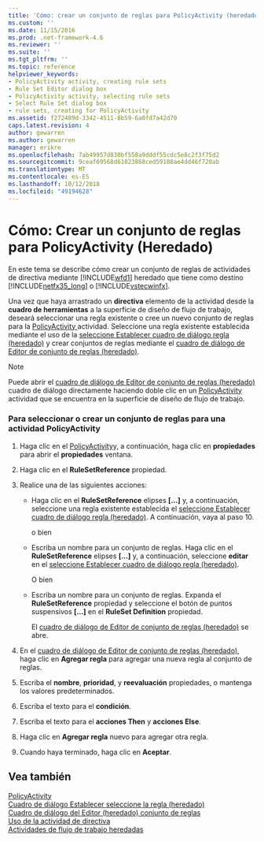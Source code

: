 ```yaml
---
title: 'Cómo: crear un conjunto de reglas para PolicyActivity (heredado) | Microsoft Docs'
ms.custom: ''
ms.date: 11/15/2016
ms.prod: .net-framework-4.6
ms.reviewer: ''
ms.suite: ''
ms.tgt_pltfrm: ''
ms.topic: reference
helpviewer_keywords:
- PolicyActivity activity, creating rule sets
- Rule Set Editor dialog box
- PolicyActivity activity, selecting rule sets
- Select Rule Set dialog box
- rule sets, creating for PolicyActivity
ms.assetid: f272489d-3342-4511-8b59-6a0fd7a42d70
caps.latest.revision: 4
author: gewarren
ms.author: gewarren
manager: erikre
ms.openlocfilehash: 7ab49957d830bf558a9dddf55cdc5e8c2f3f75d2
ms.sourcegitcommit: 9ceaf69568d61023868ced59108ae4dd46f720ab
ms.translationtype: MT
ms.contentlocale: es-ES
ms.lasthandoff: 10/12/2018
ms.locfileid: "49194628"
---
```

# <a name="how-to-create-a-policyactivity-rule-set-legacy"></a>Cómo: Crear un conjunto de reglas para PolicyActivity (Heredado)
En este tema se describe cómo crear un conjunto de reglas de actividades de directiva mediante [!INCLUDE[wfd1](../includes/wfd1-md.md)] heredado que tiene como destino [!INCLUDE[netfx35_long](../includes/netfx35-long-md.md)] o [!INCLUDE[vstecwinfx](../includes/vstecwinfx-md.md)].  
  
 Una vez que haya arrastrado un **directiva** elemento de la actividad desde la **cuadro de herramientas** a la superficie de diseño de flujo de trabajo, deseará seleccionar una regla existente o cree un nuevo conjunto de reglas para la [PolicyActivity ](http://go.microsoft.com/fwlink?LinkID=65019) actividad. Seleccione una regla existente establecida mediante el uso de la [seleccione Establecer cuadro de diálogo regla (heredado)](../workflow-designer/select-rule-set-dialog-box-legacy.md) y crear conjuntos de reglas mediante el [cuadro de diálogo de Editor de conjunto de reglas (heredado)](../workflow-designer/rule-set-editor-dialog-box-legacy.md).  
  
> [!NOTE]
>  Puede abrir el [cuadro de diálogo de Editor de conjunto de reglas (heredado)](../workflow-designer/rule-set-editor-dialog-box-legacy.md) cuadro de diálogo directamente haciendo doble clic en un [PolicyActivity](http://go.microsoft.com/fwlink?LinkID=65019) actividad que se encuentra en la superficie de diseño de flujo de trabajo.  
  
### <a name="to-select-or-create-a-rule-set-for-a-policyactivity-activity"></a>Para seleccionar o crear un conjunto de reglas para una actividad PolicyActivity  
  
1.  Haga clic en el [PolicyActivity](http://go.microsoft.com/fwlink?LinkID=65019)y, a continuación, haga clic en **propiedades** para abrir el **propiedades** ventana.  
  
2.  Haga clic en el **RuleSetReference** propiedad.  
  
3.  Realice una de las siguientes acciones:  
  
    -   Haga clic en el **RuleSetReference** elipses **[...]** y, a continuación, seleccione una regla existente establecida el [seleccione Establecer cuadro de diálogo regla (heredado)](../workflow-designer/select-rule-set-dialog-box-legacy.md). A continuación, vaya al paso 10.  
  
         o bien  
  
    -   Escriba un nombre para un conjunto de reglas. Haga clic en el **RuleSetReference** elipses **[...]** y, a continuación, seleccione **editar** en el [seleccione Establecer cuadro de diálogo regla (heredado)](../workflow-designer/select-rule-set-dialog-box-legacy.md).  
  
         O bien  
  
    -   Escriba un nombre para un conjunto de reglas. Expanda el **RuleSetReference** propiedad y seleccione el botón de puntos suspensivos **[...]**  en el **RuleSet Definition** propiedad.  
  
         El [cuadro de diálogo de Editor de conjunto de reglas (heredado)](../workflow-designer/rule-set-editor-dialog-box-legacy.md) se abre.  
  
4.  En el [cuadro de diálogo de Editor de conjunto de reglas (heredado)](../workflow-designer/rule-set-editor-dialog-box-legacy.md), haga clic en **Agregar regla** para agregar una nueva regla al conjunto de reglas.  
  
5.  Escriba el **nombre**, **prioridad**, y **reevaluación** propiedades, o mantenga los valores predeterminados.  
  
6.  Escriba el texto para el **condición**.  
  
7.  Escriba el texto para el **acciones Then** y **acciones Else**.  
  
8.  Haga clic en **Agregar regla** nuevo para agregar otra regla.  
  
9. Cuando haya terminado, haga clic en **Aceptar**.  
  
## <a name="see-also"></a>Vea también  
 [PolicyActivity](http://go.microsoft.com/fwlink?LinkID=65019)   
 [Cuadro de diálogo Establecer seleccione la regla (heredado)](../workflow-designer/select-rule-set-dialog-box-legacy.md)   
 [Cuadro de diálogo del Editor (heredado) conjunto de reglas](../workflow-designer/rule-set-editor-dialog-box-legacy.md)   
 [Uso de la actividad de directiva](http://go.microsoft.com/fwlink?LinkID=65004)   
 [Actividades de flujo de trabajo heredadas](../workflow-designer/legacy-workflow-activities.md)